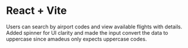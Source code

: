 # React + Vite

Users can search by airport codes and view available flights with details.
Added spinner for UI clarity and made the input convert the data to uppercase since amadeus only expects uppercase codes.